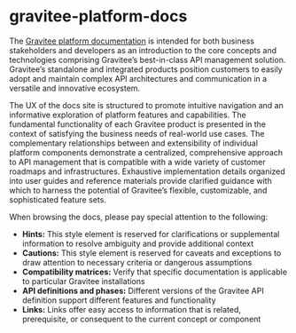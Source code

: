 # gravitee-platform-docs

The [Gravitee platform documentation](https://documentation.gravitee.io/platform-overview/) is intended for both business stakeholders and developers as an introduction to the core concepts and technologies comprising Gravitee’s best-in-class API management solution. Gravitee’s standalone and integrated products position customers to easily adopt and maintain complex API architectures and communication in a versatile and innovative ecosystem.

The UX of the docs site is structured to promote intuitive navigation and an informative exploration of platform features and capabilities. The fundamental functionality of each Gravitee product is presented in the context of satisfying the business needs of real-world use cases. The complementary relationships between and extensibility of individual platform components demonstrate a centralized, comprehensive approach to API management that is compatible with a wide variety of customer roadmaps and infrastructures. Exhaustive implementation details organized into user guides and reference materials provide clarified guidance with which to harness the potential of Gravitee’s flexible, customizable, and sophisticated feature sets. 

When browsing the docs, please pay special attention to the following:
- **Hints:** This style element is reserved for clarifications or supplemental information to resolve ambiguity and provide additional context
- **Cautions:** This style element is reserved for caveats and exceptions to draw attention to necessary criteria or dangerous assumptions
- **Compatibility matrices:** Verify that specific documentation is applicable to particular Gravitee installations
- **API definitions and phases:** Different versions of the Gravitee API definition support different features and functionality
- **Links:** Links offer easy access to information that is related, prerequisite, or consequent to the current concept or component
